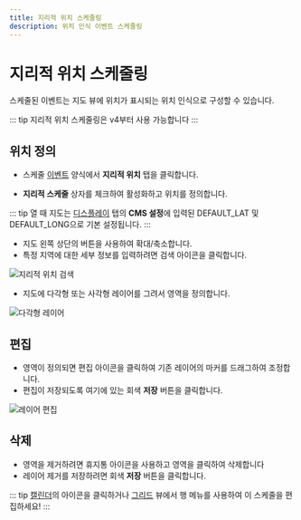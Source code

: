 ```yaml
---
title: 지리적 위치 스케줄링
description: 위치 인식 이벤트 스케줄링
---
```


# 지리적 위치 스케줄링

스케줄된 이벤트는 지도 뷰에 위치가 표시되는 위치 인식으로 구성할 수 있습니다.

::: tip
지리적 위치 스케줄링은 v4부터 사용 가능합니다
:::

## 위치 정의

- 스케줄 [이벤트](/scheduling/events) 양식에서 **지리적 위치** 탭을 클릭합니다.

- **지리적 스케줄** 상자를 체크하여 활성화하고 위치를 정의합니다.

::: tip
열 때 지도는 [디스플레이](/tour/cms-settings#displays) 탭의 **CMS 설정**에 입력된 DEFAULT_LAT 및 DEFAULT_LONG으로 기본 설정됩니다.
:::

- 지도 왼쪽 상단의 버튼을 사용하여 확대/축소합니다.
- 특정 지역에 대한 세부 정보를 입력하려면 검색 아이콘을 클릭합니다.

![지리적 위치 검색](/img/v4_schedule_geolocation_search.png)

- 지도에 다각형 또는 사각형 레이어를 그려서 영역을 정의합니다.

![다각형 레이어](/img/v4_schedule_polygon.png)

## 편집

- 영역이 정의되면 편집 아이콘을 클릭하여 기존 레이어의 마커를 드래그하여 조정합니다.
- 편집이 저장되도록 여기에 있는 회색 **저장** 버튼을 클릭합니다.

![레이어 편집](/img/v4_schedule_edit_layer.png)

## 삭제

- 영역을 제거하려면 휴지통 아이콘을 사용하고 영역을 클릭하여 삭제합니다
- 레이어 제거를 저장하려면 회색 **저장** 버튼을 클릭합니다.

::: tip
[캘린더](/scheduling/management#calendar-view)의 아이콘을 클릭하거나 [그리드](/scheduling/management#grid-view) 뷰에서 행 메뉴를 사용하여 이 스케줄을 편집하세요!
::: 